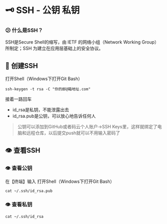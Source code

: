 # 🗝️ SSH - 公钥 私钥

### 😕 什么是SSH？
SSH是Secure Shell的缩写，由 IETF 的网络小组（Network Working Group）所制定；SSH 为建立在应用层基础上的安全协议。

## 🔧 创建SSH
打开Shell（Windows下打开Git Bash）
```shell
ssh-keygen -t rsa -C "你的邮@箱地址.com"
```
接着一路回车
- id_rsa是私钥，不能泄露出去
- id_rsa.pub是公钥，可以放心地告诉任何人

> 公钥可以添加到GitHub或者码云个人账户->SSH Keys里，这样就绑定了电脑和远程仓库，以后提交push就可以不用输入密码了  

## 👁️ 查看SSH
### 👁️ 查看公钥
在【终端】输入
打开Shell（Windows下打开Git Bash）
```shell
cat ~/.ssh/id_rsa.pub
```
###  👁️ 查看私钥

```shell
cat ~/.ssh/id_rsa
```